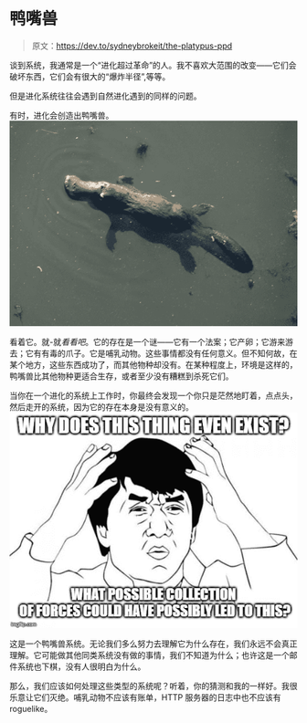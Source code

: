 # 鸭嘴兽

> 原文：<https://dev.to/sydneybrokeit/the-platypus-ppd>

谈到系统，我通常是一个“进化超过革命”的人。我不喜欢大范围的改变——它们会破坏东西，它们会有很大的“爆炸半径”,等等。

但是进化系统往往会遇到自然进化遇到的同样的问题。

有时，进化会创造出鸭嘴兽。[![platypus](img/b7198a7682c5ceccf829534992df2f0c.png)](https://res.cloudinary.com/practicaldev/image/fetch/s--CEnu7GVz--/c_limit%2Cf_auto%2Cfl_progressive%2Cq_auto%2Cw_880/https://upload.wikimedia.org/wikipedia/commons/f/f2/Platypus_BrokenRiver_QLD_Australia.jpg)

看着它。就-就*看看吧*。它的存在是一个谜——它有一个法案；它产卵；它游来游去；它有有毒的爪子。它是哺乳动物。这些事情都没有任何意义。但不知何故，在某个地方，这些东西成功了，而其他物种却没有。在某种程度上，环境是这样的，鸭嘴兽比其他物种更适合生存，或者至少没有糟糕到杀死它们。

当你在一个进化的系统上工作时，你最终会发现一个你只是茫然地盯着，点点头，然后走开的系统，因为它的存在本身是没有意义的。[![Jackie Chan WTF: "Why does this thing even exist?  What possible collection of forces could have possibly led to this?"](img/26a44d23c97f913a159aab7de5116c23.png)](https://res.cloudinary.com/practicaldev/image/fetch/s--ve4btTz1--/c_limit%2Cf_auto%2Cfl_progressive%2Cq_auto%2Cw_880/https://i.imgflip.com/30o0ag.jpg)

这是一个鸭嘴兽系统。无论我们多么努力去理解它为什么存在，我们永远不会真正理解。它可能做其他同类系统没有做的事情，我们不知道为什么；也许这是一个邮件系统也下棋，没有人很明白为什么。

那么，我们应该如何处理这些类型的系统呢？听着，你的猜测和我的一样好。我很乐意让它们灭绝。哺乳动物不应该有账单，HTTP 服务器的日志中也不应该有 roguelike。